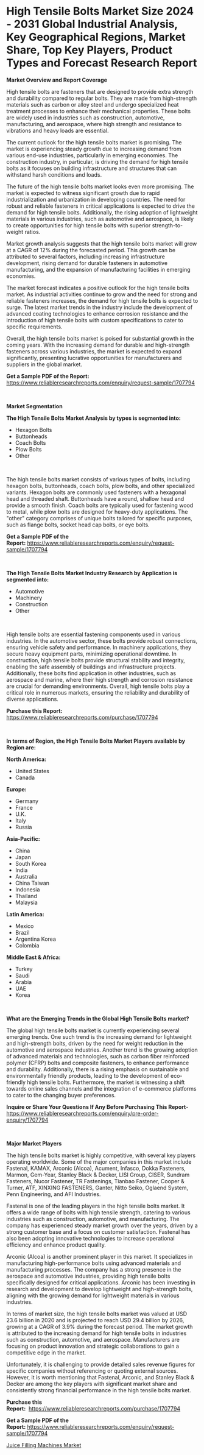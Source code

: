 <p><h1>High Tensile Bolts Market Size 2024 - 2031 Global Industrial Analysis, Key Geographical Regions, Market Share, Top Key Players, Product Types and Forecast Research Report</h1></p><p><strong>Market Overview and Report Coverage</strong></p>
<p><p>High tensile bolts are fasteners that are designed to provide extra strength and durability compared to regular bolts. They are made from high-strength materials such as carbon or alloy steel and undergo specialized heat treatment processes to enhance their mechanical properties. These bolts are widely used in industries such as construction, automotive, manufacturing, and aerospace, where high strength and resistance to vibrations and heavy loads are essential.</p><p>The current outlook for the high tensile bolts market is promising. The market is experiencing steady growth due to increasing demand from various end-use industries, particularly in emerging economies. The construction industry, in particular, is driving the demand for high tensile bolts as it focuses on building infrastructure and structures that can withstand harsh conditions and loads.</p><p>The future of the high tensile bolts market looks even more promising. The market is expected to witness significant growth due to rapid industrialization and urbanization in developing countries. The need for robust and reliable fasteners in critical applications is expected to drive the demand for high tensile bolts. Additionally, the rising adoption of lightweight materials in various industries, such as automotive and aerospace, is likely to create opportunities for high tensile bolts with superior strength-to-weight ratios.</p><p>Market growth analysis suggests that the high tensile bolts market will grow at a CAGR of 12% during the forecasted period. This growth can be attributed to several factors, including increasing infrastructure development, rising demand for durable fasteners in automotive manufacturing, and the expansion of manufacturing facilities in emerging economies. </p><p>The market forecast indicates a positive outlook for the high tensile bolts market. As industrial activities continue to grow and the need for strong and reliable fasteners increases, the demand for high tensile bolts is expected to surge. The latest market trends in the industry include the development of advanced coating technologies to enhance corrosion resistance and the introduction of high tensile bolts with custom specifications to cater to specific requirements.</p><p>Overall, the high tensile bolts market is poised for substantial growth in the coming years. With the increasing demand for durable and high-strength fasteners across various industries, the market is expected to expand significantly, presenting lucrative opportunities for manufacturers and suppliers in the global market.</p></p>
<p><strong>Get a Sample PDF of the Report:</strong> <a href="https://www.reliableresearchreports.com/enquiry/request-sample/1707794">https://www.reliableresearchreports.com/enquiry/request-sample/1707794</a></p>
<p>&nbsp;</p>
<p><strong>Market Segmentation</strong></p>
<p><strong>The High Tensile Bolts Market Analysis by types is segmented into:</strong></p>
<p><ul><li>Hexagon Bolts</li><li>Buttonheads</li><li>Coach Bolts</li><li>Plow Bolts</li><li>Other</li></ul></p>
<p>&nbsp;</p>
<p><p>The high tensile bolts market consists of various types of bolts, including hexagon bolts, buttonheads, coach bolts, plow bolts, and other specialized variants. Hexagon bolts are commonly used fasteners with a hexagonal head and threaded shaft. Buttonheads have a round, shallow head and provide a smooth finish. Coach bolts are typically used for fastening wood to metal, while plow bolts are designed for heavy-duty applications. The "other" category comprises of unique bolts tailored for specific purposes, such as flange bolts, socket head cap bolts, or eye bolts.</p></p>
<p><strong>Get a Sample PDF of the Report:</strong>&nbsp;<a href="https://www.reliableresearchreports.com/enquiry/request-sample/1707794">https://www.reliableresearchreports.com/enquiry/request-sample/1707794</a></p>
<p>&nbsp;</p>
<p><strong>The High Tensile Bolts Market Industry Research by Application is segmented into:</strong></p>
<p><ul><li>Automotive</li><li>Machinery</li><li>Construction</li><li>Other</li></ul></p>
<p>&nbsp;</p>
<p><p>High tensile bolts are essential fastening components used in various industries. In the automotive sector, these bolts provide robust connections, ensuring vehicle safety and performance. In machinery applications, they secure heavy equipment parts, minimizing operational downtime. In construction, high tensile bolts provide structural stability and integrity, enabling the safe assembly of buildings and infrastructure projects. Additionally, these bolts find application in other industries, such as aerospace and marine, where their high strength and corrosion resistance are crucial for demanding environments. Overall, high tensile bolts play a critical role in numerous markets, ensuring the reliability and durability of diverse applications.</p></p>
<p><strong>Purchase this Report:</strong>&nbsp; <a href="https://www.reliableresearchreports.com/purchase/1707794">https://www.reliableresearchreports.com/purchase/1707794</a></p>
<p>&nbsp;</p>
<p><strong>In terms of Region, the High Tensile Bolts Market Players available by Region are:</strong></p>
<p>
    <p> <strong> North America: </strong>
        <ul>
            <li>United States</li>
            <li>Canada</li>
        </ul>
        </p> 
    <p> <strong> Europe: </strong>
        <ul>
            <li>Germany</li>
            <li>France</li>
            <li>U.K.</li>
            <li>Italy</li>
            <li>Russia</li>
        </ul>
        </p> 
    <p> <strong> Asia-Pacific: </strong>
        <ul>
            <li>China</li>
            <li>Japan</li>
            <li>South Korea</li>
            <li>India</li>
            <li>Australia</li>
            <li>China Taiwan</li>
            <li>Indonesia</li>
            <li>Thailand</li>
            <li>Malaysia</li>
        </ul>
        </p> 
    <p> <strong> Latin America: </strong>
        <ul>
            <li>Mexico</li>
            <li>Brazil</li>
            <li>Argentina Korea</li>
            <li>Colombia</li>
        </ul>
        </p> 
    <p> <strong> Middle East & Africa: </strong>
        <ul>
            <li>Turkey</li>
            <li>Saudi</li>
            <li>Arabia</li>
            <li>UAE</li>
            <li>Korea</li>
        </ul>
    </p>
    </p>
<p>&nbsp;</p>
<p><strong>What are the Emerging Trends in the Global High Tensile Bolts market?</strong></p>
<p><p>The global high tensile bolts market is currently experiencing several emerging trends. One such trend is the increasing demand for lightweight and high-strength bolts, driven by the need for weight reduction in the automotive and aerospace industries. Another trend is the growing adoption of advanced materials and technologies, such as carbon fiber reinforced polymer (CFRP) bolts and composite fasteners, to enhance performance and durability. Additionally, there is a rising emphasis on sustainable and environmentally friendly products, leading to the development of eco-friendly high tensile bolts. Furthermore, the market is witnessing a shift towards online sales channels and the integration of e-commerce platforms to cater to the changing buyer preferences.</p></p>
<p><strong>Inquire or Share Your Questions If Any Before Purchasing This Report</strong>- <a href="https://www.reliableresearchreports.com/enquiry/pre-order-enquiry/1707794">https://www.reliableresearchreports.com/enquiry/pre-order-enquiry/1707794</a></p>
<p>&nbsp;</p>
<p><strong>Major Market Players</strong></p>
<p><p>The high tensile bolts market is highly competitive, with several key players operating worldwide. Some of the major companies in this market include Fastenal, KAMAX, Arconic (Alcoa), Acument, Infasco, Dokka Fasteners, Marmon, Gem-Year, Stanley Black & Decker, LISI Group, CISER, Sundram Fasteners, Nucor Fastener, TR Fastenings, Tianbao Fastener, Cooper & Turner, ATF, XINXING FASTENERS, Ganter, Nitto Seiko, Oglaend System, Penn Engineering, and AFI Industries.</p><p>Fastenal is one of the leading players in the high tensile bolts market. It offers a wide range of bolts with high tensile strength, catering to various industries such as construction, automotive, and manufacturing. The company has experienced steady market growth over the years, driven by a strong customer base and a focus on customer satisfaction. Fastenal has also been adopting innovative technologies to increase operational efficiency and enhance product quality.</p><p>Arconic (Alcoa) is another prominent player in this market. It specializes in manufacturing high-performance bolts using advanced materials and manufacturing processes. The company has a strong presence in the aerospace and automotive industries, providing high tensile bolts specifically designed for critical applications. Arconic has been investing in research and development to develop lightweight and high-strength bolts, aligning with the growing demand for lightweight materials in various industries.</p><p>In terms of market size, the high tensile bolts market was valued at USD 23.6 billion in 2020 and is projected to reach USD 29.4 billion by 2026, growing at a CAGR of 3.9% during the forecast period. The market growth is attributed to the increasing demand for high tensile bolts in industries such as construction, automotive, and aerospace. Manufacturers are focusing on product innovation and strategic collaborations to gain a competitive edge in the market.</p><p>Unfortunately, it is challenging to provide detailed sales revenue figures for specific companies without referencing or quoting external sources. However, it is worth mentioning that Fastenal, Arconic, and Stanley Black & Decker are among the key players with significant market share and consistently strong financial performance in the high tensile bolts market.</p></p>
<p><strong>Purchase this Report:</strong>&nbsp;&nbsp;<a href="https://www.reliableresearchreports.com/purchase/1707794">https://www.reliableresearchreports.com/purchase/1707794</a></p>
<p></p>
<p><strong>Get a Sample PDF of the Report:</strong>&nbsp;<a href="https://www.reliableresearchreports.com/enquiry/request-sample/1707794">https://www.reliableresearchreports.com/enquiry/request-sample/1707794</a></p>
<p><p><a href="https://github.com/YashRP12/Market-Research-Report-List-2/blob/main/juice-filling-machines-market.md">Juice Filling Machines Market</a></p></p>